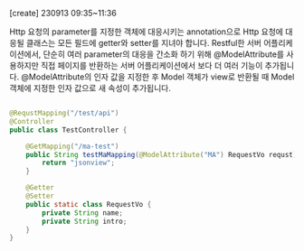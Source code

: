 
[create] 230913 09:35~11:36

Http 요청의 parameter를 지정한 객체에 대응시키는 annotation으로 Http 요청에 대응될 클래스는 모든 필드에 getter와 setter를 지녀야 합니다.
Restful한 서버 어플리케이션에서, 단순히 여러 parameter의 대응을 간소화 하기 위해 @ModelAttribute를 사용하지만 직접 페이지를 반환하는 서버 어플리케이션에서 보다 더 여러 기능이 추가됩니다. @ModelAttribute의 인자 값을 지정한 후 Model 객체가 view로 반환될 때 Model 객체에 지정한 인자 값으로 새 속성이 추가됩니다.

```java

@RequstMapping("/test/api")
@Controller
public class TestController {

	@GetMapping("/ma-test")
	public String testMaMapping(@ModelAttribute("MA") RequestVo requst) {
		return "jsonview";
	}

	@Getter
	@Setter
	public static class RequestVo {
		private String name;
		private String intro;
	}
}
```